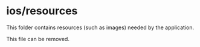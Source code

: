 # ios/resources

This folder contains resources (such as images) needed by the application. 

This file can be removed.
